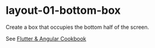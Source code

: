 # layout-01-bottom-box
Create a box that occupies the bottom half of the screen.

See [Flutter & Angular Cookbook](https://jasperamorgan.gitbook.io/flutter-angular-cookbook)